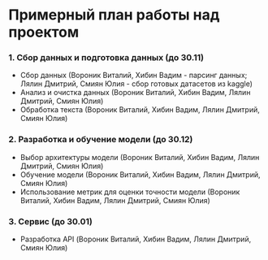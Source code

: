 # Примерный план работы над проектом
### 1. Сбор данных и подготовка данных (до 30.11)
   - Сбор данных (Вороник Виталий, Хибин Вадим - парсинг данных; Лялин Дмитрий, Смиян Юлия - сбор готовых датасетов из kaggle)
   - Анализ и очистка данных (Вороник Виталий, Хибин Вадим, Лялин Дмитрий, Смиян Юлия)
   - Обработка текста (Вороник Виталий, Хибин Вадим, Лялин Дмитрий, Смиян Юлия)
### 2. Разработка и обучение модели (до 30.12)
   - Выбор архитектуры модели (Вороник Виталий, Хибин Вадим, Лялин Дмитрий, Смиян Юлия)
   - Обучение модели (Вороник Виталий, Хибин Вадим, Лялин Дмитрий, Смиян Юлия)
   - Использование метрик для оценки точности модели (Вороник Виталий, Хибин Вадим, Лялин Дмитрий, Смиян Юлия)
### 3. Сервис (до 30.01)
  - Разработка API (Вороник Виталий, Хибин Вадим, Лялин Дмитрий, Смиян Юлия)
